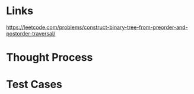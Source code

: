 # Links
https://leetcode.com/problems/construct-binary-tree-from-preorder-and-postorder-traversal/

# Thought Process

# Test Cases

